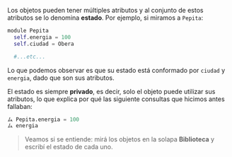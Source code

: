 Los objetos pueden tener múltiples atributos y al conjunto de estos atributos se lo denomina **estado**.
Por ejemplo, si miramos a `Pepita`:

```python
module Pepita
  self.energia = 100
  self.ciudad = Obera

  #...etc...

```

Lo que podemos observar es que su estado está conformado por `ciudad` y `energia`, dado que son sus atributos.

El estado es siempre **privado**, es decir, solo el objeto puede utilizar sus atributos, lo que explica por qué las siguiente consultas que hicimos antes fallaban:

```python
ム Pepita.energia = 100
ム energia
```

> Veamos si se entiende: mirá los objetos en la solapa **Biblioteca** y escribí el estado de cada uno.
